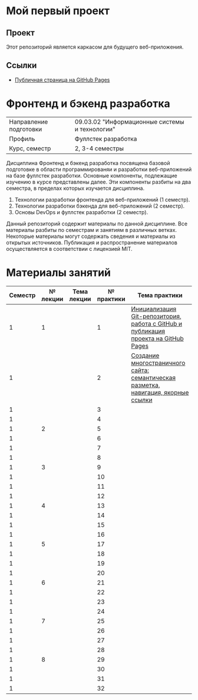 # Мой первый проект

## Проект
Этот репозиторий является каркасом для будущего веб-приложения.

## Ссылки
- [Публичная страница на GitHub Pages](https://hasdhwhf21.github.io/ИМЯ_РЕПОЗИТОРИЯ/)

# Фронтенд и бэкенд разработка
|||
|---|---|
|Направление подготовки|09.03.02 "Информационные системы и технологии"|
|Профиль|Фуллстек разработка|
|Курс, семестр|2, 3-4 семестры|

Дисциплина Фронтенд и бэкенд разработка посвящена базовой подготовке в области программированяи и разработки веб-приложений на базе фуллстек разработки. Основные компоненты, подлежащие изучению в курсе представлены далее. Эти компоненты разбиты на два семестра, в пределах которых изучается дисциплина. 
1. Технологии разработки фронтенда для веб-приложений (1 семестр).
2. Технологии разработки бэкенда для веб-приложений (2 семестр).
3. Основы DevOps и фуллстек разработки (2 семестр).

Данный репозиторий содержит материалы по данной дисциплине. Все материалы разбиты по семестрам и занятиям в различных ветках. Некоторые материалы могут содержать сведения и материалы из открытых источников. Публикация и распространение материалов осуществляется в соответствии с лицензией MIT.

# Материалы занятий

|Семестр|№ лекции|Тема лекции|№ практики|Тема практики|
|---|---|---|---|---|
|1|1||1|[Инициализация Git-репозитория, работа с GitHub и публикация проекта на GitHub Pages](https://github.com/astafiev-rustam/frontend-and-backend-development/tree/Practice-1-1)|
|1|||2|[Создание многостраничного сайта: семантическая разметка, навигация, якорные ссылки](https://github.com/astafiev-rustam/frontend-and-backend-development/tree/Practice-1-2)|
|1|||3|[](https://github.com/astafiev-rustam/frontend-and-backend-development/tree/Practice-1-3)|
|1|||4|[](https://github.com/astafiev-rustam/frontend-and-backend-development/tree/Practice-1-4)|
|1|2||5|[](https://github.com/astafiev-rustam/frontend-and-backend-development/tree/Practice-1-5)|
|1|||6|[](https://github.com/astafiev-rustam/frontend-and-backend-development/tree/Practice-1-6)|
|1|||7|[](https://github.com/astafiev-rustam/frontend-and-backend-development/tree/Practice-1-7)|
|1|||8|[](https://github.com/astafiev-rustam/frontend-and-backend-development/tree/Practice-1-8)|
|1|3||9|[](https://github.com/astafiev-rustam/frontend-and-backend-development/tree/Practice-1-9)|
|1|||10|[](https://github.com/astafiev-rustam/frontend-and-backend-development/tree/Practice-1-10)|
|1|||11|[](https://github.com/astafiev-rustam/frontend-and-backend-development/tree/Practice-1-11)|
|1|||12|[](https://github.com/astafiev-rustam/frontend-and-backend-development/tree/Practice-1-12)|
|1|4||13|[](https://github.com/astafiev-rustam/frontend-and-backend-development/tree/Practice-1-13)|
|1|||14|[](https://github.com/astafiev-rustam/frontend-and-backend-development/tree/Practice-1-14)|
|1|||15|[](https://github.com/astafiev-rustam/frontend-and-backend-development/tree/Practice-1-15)|
|1|||16|[](https://github.com/astafiev-rustam/frontend-and-backend-development/tree/Practice-1-16)|
|1|5||17|[](https://github.com/astafiev-rustam/frontend-and-backend-development/tree/Practice-1-17)|
|1|||18|[](https://github.com/astafiev-rustam/frontend-and-backend-development/tree/Practice-1-18)|
|1|||19|[](https://github.com/astafiev-rustam/frontend-and-backend-development/tree/Practice-1-19)|
|1|||20|[](https://github.com/astafiev-rustam/frontend-and-backend-development/tree/Practice-1-20)|
|1|6||21|[](https://github.com/astafiev-rustam/frontend-and-backend-development/tree/Practice-1-21)|
|1|||22|[](https://github.com/astafiev-rustam/frontend-and-backend-development/tree/Practice-1-22)|
|1|||23|[](https://github.com/astafiev-rustam/frontend-and-backend-development/tree/Practice-1-23)|
|1|||24|[](https://github.com/astafiev-rustam/frontend-and-backend-development/tree/Practice-1-24)|
|1|7||25|[](https://github.com/astafiev-rustam/frontend-and-backend-development/tree/Practice-1-25)|
|1|||26|[](https://github.com/astafiev-rustam/frontend-and-backend-development/tree/Practice-1-26)|
|1|||27|[](https://github.com/astafiev-rustam/frontend-and-backend-development/tree/Practice-1-27)|
|1|||28|[](https://github.com/astafiev-rustam/frontend-and-backend-development/tree/Practice-1-28)|
|1|8||29|[](https://github.com/astafiev-rustam/frontend-and-backend-development/tree/Practice-1-29)|
|1|||30|[](https://github.com/astafiev-rustam/frontend-and-backend-development/tree/Practice-1-30)|
|1|||31|[](https://github.com/astafiev-rustam/frontend-and-backend-development/tree/Practice-1-31)|
|1|||32|[](https://github.com/astafiev-rustam/frontend-and-backend-development/tree/Practice-1-32)|
